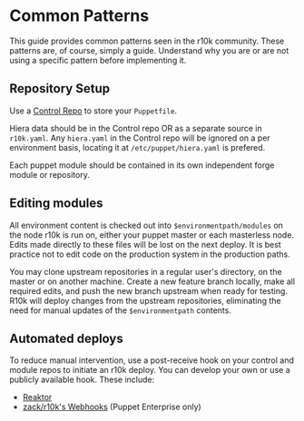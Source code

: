 Common Patterns
===============

This guide provides common patterns seen in the r10k community. These patterns
are, of course, simply a guide. Understand why you are or are not using a
specific pattern before implementing it.

Repository Setup
----------------

Use a [Control Repo](http://www.jeffmalnick.com/blog/2014/05/16/r10k-control-repos/)
to store your `Puppetfile`.

Hiera data should be in the Control repo OR as a separate source in
`r10k.yaml`. Any `hiera.yaml` in the Control repo will be ignored on a per
environment basis, locating it at `/etc/puppet/hiera.yaml` is prefered.

Each puppet module should be contained in its own independent forge module or
repository.

Editing modules
---------------

All environment content is checked out into `$environmentpath/modules` on the
node r10k is run on, either your puppet master or each masterless node. Edits
made directly to these files will be lost on the next deploy. It is best
practice not to edit code on the production system in the production paths.

You may clone upstream repositories in a regular user's directory, on the master
or on another machine. Create a new feature branch locally, make all required
edits, and push the new branch upstream when ready for testing. R10k will
deploy changes from the upstream repositories, eliminating the need for manual
updates of the `$environmentpath` contents.

Automated deploys
-----------------

To reduce manual intervention, use a post-receive hook on your control and
module repos to initiate an r10k deploy. You can develop your own or use a
publicly available hook. These include:

* [Reaktor](https://github.com/pzim/reaktor)
* [zack/r10k's Webhooks](https://forge.puppetlabs.com/zack/r10k#webhook-support)
(Puppet Enterprise only)
